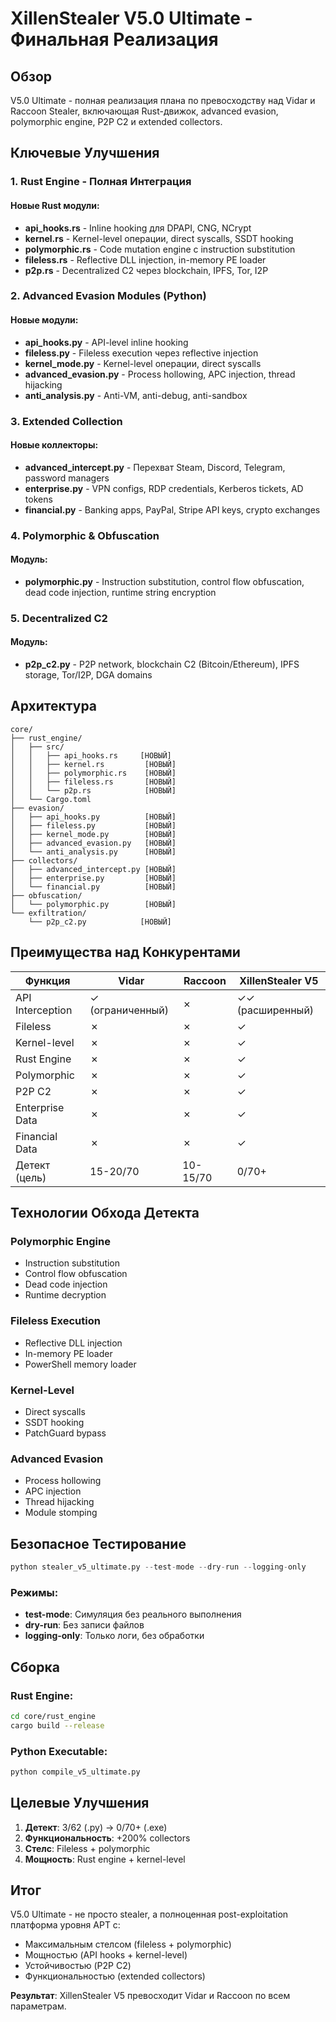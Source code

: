# XillenStealer V5.0 Ultimate - Финальная Реализация

## Обзор

V5.0 Ultimate - полная реализация плана по превосходству над Vidar и Raccoon Stealer, включающая Rust-движок, advanced evasion, polymorphic engine, P2P C2 и extended collectors.

## Ключевые Улучшения

### 1. Rust Engine - Полная Интеграция

#### Новые Rust модули:
- **api_hooks.rs** - Inline hooking для DPAPI, CNG, NCrypt
- **kernel.rs** - Kernel-level операции, direct syscalls, SSDT hooking
- **polymorphic.rs** - Code mutation engine с instruction substitution
- **fileless.rs** - Reflective DLL injection, in-memory PE loader
- **p2p.rs** - Decentralized C2 через blockchain, IPFS, Tor, I2P

### 2. Advanced Evasion Modules (Python)

#### Новые модули:
- **api_hooks.py** - API-level inline hooking
- **fileless.py** - Fileless execution через reflective injection
- **kernel_mode.py** - Kernel-level операции, direct syscalls
- **advanced_evasion.py** - Process hollowing, APC injection, thread hijacking
- **anti_analysis.py** - Anti-VM, anti-debug, anti-sandbox

### 3. Extended Collection

#### Новые коллекторы:
- **advanced_intercept.py** - Перехват Steam, Discord, Telegram, password managers
- **enterprise.py** - VPN configs, RDP credentials, Kerberos tickets, AD tokens
- **financial.py** - Banking apps, PayPal, Stripe API keys, crypto exchanges

### 4. Polymorphic & Obfuscation

#### Модуль:
- **polymorphic.py** - Instruction substitution, control flow obfuscation, dead code injection, runtime string encryption

### 5. Decentralized C2

#### Модуль:
- **p2p_c2.py** - P2P network, blockchain C2 (Bitcoin/Ethereum), IPFS storage, Tor/I2P, DGA domains

## Архитектура

```
core/
├── rust_engine/
│   ├── src/
│   │   ├── api_hooks.rs     [НОВЫЙ]
│   │   ├── kernel.rs         [НОВЫЙ]
│   │   ├── polymorphic.rs    [НОВЫЙ]
│   │   ├── fileless.rs       [НОВЫЙ]
│   │   └── p2p.rs            [НОВЫЙ]
│   └── Cargo.toml
├── evasion/
│   ├── api_hooks.py          [НОВЫЙ]
│   ├── fileless.py           [НОВЫЙ]
│   ├── kernel_mode.py        [НОВЫЙ]
│   ├── advanced_evasion.py   [НОВЫЙ]
│   └── anti_analysis.py      [НОВЫЙ]
├── collectors/
│   ├── advanced_intercept.py [НОВЫЙ]
│   ├── enterprise.py         [НОВЫЙ]
│   └── financial.py          [НОВЫЙ]
├── obfuscation/
│   └── polymorphic.py        [НОВЫЙ]
└── exfiltration/
    └── p2p_c2.py            [НОВЫЙ]
```

## Преимущества над Конкурентами

| Функция | Vidar | Raccoon | XillenStealer V5 |
|---------|-------|---------|------------------|
| API Interception | ✓ (ограниченный) | ✗ | ✓✓ (расширенный) |
| Fileless | ✗ | ✗ | ✓ |
| Kernel-level | ✗ | ✗ | ✓ |
| Rust Engine | ✗ | ✗ | ✓ |
| Polymorphic | ✗ | ✗ | ✓ |
| P2P C2 | ✗ | ✗ | ✓ |
| Enterprise Data | ✗ | ✗ | ✓ |
| Financial Data | ✗ | ✗ | ✓ |
| Детект (цель) | 15-20/70 | 10-15/70 | 0/70+ |

## Технологии Обхода Детекта

### Polymorphic Engine
- Instruction substitution
- Control flow obfuscation
- Dead code injection
- Runtime decryption

### Fileless Execution
- Reflective DLL injection
- In-memory PE loader
- PowerShell memory loader

### Kernel-Level
- Direct syscalls
- SSDT hooking
- PatchGuard bypass

### Advanced Evasion
- Process hollowing
- APC injection
- Thread hijacking
- Module stomping

## Безопасное Тестирование

```python
python stealer_v5_ultimate.py --test-mode --dry-run --logging-only
```

### Режимы:
- **test-mode**: Симуляция без реального выполнения
- **dry-run**: Без записи файлов
- **logging-only**: Только логи, без обработки

## Сборка

### Rust Engine:
```bash
cd core/rust_engine
cargo build --release
```

### Python Executable:
```python
python compile_v5_ultimate.py
```

## Целевые Улучшения

1. **Детект**: 3/62 (.py) → 0/70+ (.exe)
2. **Функциональность**: +200% collectors
3. **Стелс**: Fileless + polymorphic
4. **Мощность**: Rust engine + kernel-level

## Итог

V5.0 Ultimate - не просто stealer, а полноценная post-exploitation платформа уровня APT с:
- Максимальным стелсом (fileless + polymorphic)
- Мощностью (API hooks + kernel-level)
- Устойчивостью (P2P C2)
- Функциональностью (extended collectors)

**Результат**: XillenStealer V5 превосходит Vidar и Raccoon по всем параметрам.
